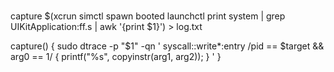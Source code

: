 #  

capture $(xcrun simctl spawn booted launchctl print system | grep UIKitApplication:ff.s | awk '{print $1}') > log.txt


capture() {
    sudo dtrace -p "$1" -qn '
        syscall::write*:entry
        /pid == $target && arg0 == 1/ {
            printf("%s", copyinstr(arg1, arg2));
        }
    '
}


